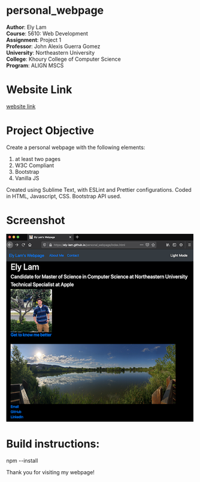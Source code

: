 # personal_webpage

<strong>Author</strong>: Ely Lam<br>
<strong>Course</strong>: 5610: Web Development<br>
<strong>Assignment</strong>: Project 1<br>
<strong>Professor</strong>: John Alexis Guerra Gomez<br>
<strong>University</strong>: Northeastern University<br>
<strong>College</strong>: Khoury College of Computer Science<br>
<strong>Program</strong>: ALIGN MSCS<br>

# Website Link
[website link](https://ely-lam.github.io/personal_webpage/index.html)

# Project Objective
Create a personal webpage with the following elements:
1. at least two pages
2. W3C Compliant
3. Bootstrap
4. Vanilla JS

Created using Sublime Text, with ESLint and Prettier configurations.
Coded in HTML, Javascript, CSS. Bootstrap API used.

# Screenshot
[![Screenshot of Ely Lam's Webpage](images/Ely_Lam_Webpage.png)](images/Ely_Lam_Webpage.png)

# Build instructions:
npm --install

Thank you for visiting my webpage!
